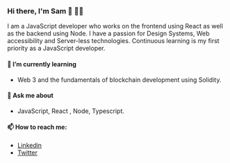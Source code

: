 ### Hi there, I'm Sam 👋 👨‍💻
 I am a JavaScript developer who works on the frontend using React as well as the backend using Node. I have a passion for Design Systems, Web accessibility and Server-less technologies. Continuous learning is my first priority as a JavaScript developer.
 
#### 🌱 I’m currently learning
- Web 3 and the fundamentals of blockchain development using Solidity.
#### 💬 Ask me about
- JavaScript, React , Node, Typescript.
#### 📫 How to reach me:
- [Linkedin](https://www.linkedin.com/in/samuel-moyi/)
- [Twitter](https://twitter.com/iam_awsam)
